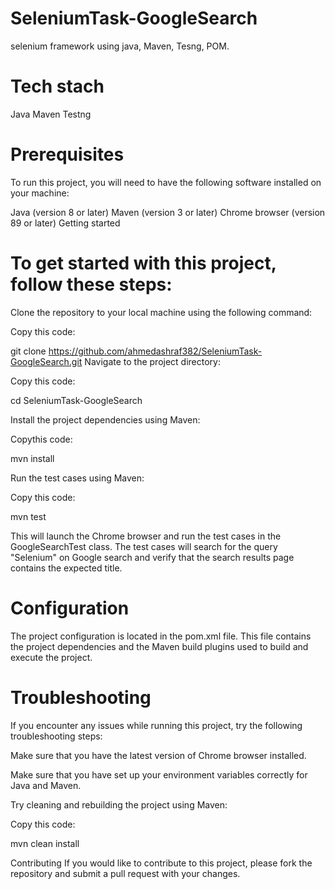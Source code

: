 # SeleniumTask-GoogleSearch
selenium framework using java, Maven, Tesng, POM.

# Tech stach
Java
Maven
Testng

# Prerequisites
To run this project, you will need to have the following software installed on your machine:

Java (version 8 or later)
Maven (version 3 or later)
Chrome browser (version 89 or later)
Getting started
# To get started with this project, follow these steps:

Clone the repository to your local machine using the following command:


Copy this code:


git clone https://github.com/ahmedashraf382/SeleniumTask-GoogleSearch.git
Navigate to the project directory:

Copy this code:

cd SeleniumTask-GoogleSearch

Install the project dependencies using Maven:

Copythis code:

mvn install

Run the test cases using Maven:


Copy this code:

mvn test

This will launch the Chrome browser and run the test cases in the GoogleSearchTest class. The test cases will search for the query "Selenium" on Google search and verify that the search results page contains the expected title.

# Configuration
The project configuration is located in the pom.xml file. This file contains the project dependencies and the Maven build plugins used to build and execute the project.

# Troubleshooting
If you encounter any issues while running this project, try the following troubleshooting steps:

Make sure that you have the latest version of Chrome browser installed.

Make sure that you have set up your environment variables correctly for Java and Maven.

Try cleaning and rebuilding the project using Maven:

Copy this code:

mvn clean install

Contributing
If you would like to contribute to this project, please fork the repository and submit a pull request with your changes.
